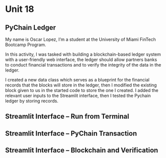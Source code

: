 # Unit 18

## PyChain Ledger

My name is Oscar Lopez, I’m a student at the University of Miami FinTech Bootcamp Program.

In this activity, I was tasked with building a blockchain-based ledger system with a user-friendly web interface, the ledger should allow partners banks to conduct financial transactions and to verify the integrity of the data in the ledger. 

I created a new data class which serves as a blueprint for the financial records that the blocks will store in the ledger, then I modified the existing block given to us in the started code to store the one I created. I added the relevant user inputs to the Streamlit interface, then I tested the Pychain ledger by storing records.

## Streamlit Interface – Run from Terminal



## Streamlit Interface – PyChain Transaction
 


## Streamlit Interface – Blockchain and Verification


